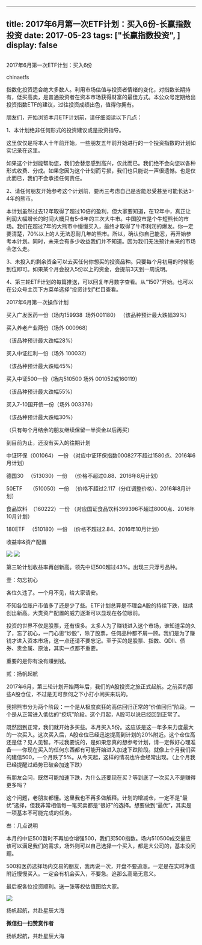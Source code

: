 
---
title:  2017年6月第一次ETF计划：买入6份-长赢指数投资
date: 2017-05-23
tags: ["长赢指数投资", ]
display: false
---


## 



2017年6月第一次ETF计划：买入6份




chinaetfs




指数化投资适合绝大多数人。利用市场估值与投资者情绪的变化，对指数长期持有，低买高卖，是普通投资者在资本市场获得财富的最佳方式。本公众号定期给出投资指数ETF的建议，过往投资成绩出色，值得你拥有。






朋友们，开始浏览本月ETF计划前，请仔细阅读以下几点：



1、本计划绝非任何形式的投资建议或是投资指导。



这里仅仅是将本人十年前开始，一些朋友五年前开始进行的一个投资指数的计划如实记录在这里。



如果这个计划能帮助您，我们会替您感到高兴，仅此而已。我们绝不会向您以各种形式收费、分成。如果您因为这个计划而亏损，我们也只能说一声很遗憾。也是仅此而已，我们不会承担任何责任。



2、请任何朋友开始参考这个计划前，要再三考虑自己是否能忍受甚至可能长达3-4年的熊市。



本计划虽然过去12年取得了超过10倍的盈利，但大家要知道，在12年中，真正让利润大幅增长的时间大概只有5-6年的三次大牛市。中国股市是个牛短熊长的市场。我们在超过7年的大熊市中慢慢买入，最终才取得了牛市利润的爆发。你一定要清楚，70%以上的人无法忍耐几年的熊市。所以，确认你自己能忍，再开始参考本计划。同时，未来会有多少收益我们并不知道。因为我们无法预计未来的市场会怎么走。



3、未投入的剩余资金可以去买任何你想买的投资品种。只要每个月初用的时候能到位即可。如果某个月会投入5份以上的资金，会提前3天到一周说明。



4、第三轮ETF计划的每篇推送，可以回复年月数字查看。从“1507”开始。也可以在公众号主页下方菜单选择“投资计划”栏目查看。







2017年6月第一次操作计划



买入广发医药一份（场内159938 &nbsp;场外001180）&nbsp;（该品种预计最大跌幅39%）



买入养老产业两份（场外 000968）

（该品种预计最大跌幅28%）





买入中证红利一份（场外 100032）

（该品种预计最大跌幅45%）



买入中证500一份（场内510500 场外 001052或160119）

（该品种预计最大跌幅55%）



买入7-10国开债一份（场外 003376）

（该品种预计最大跌幅30%）



（只有每个月结余的朋友继续保留一半资金以后再买）











到目前为止，还没有买入的往期计划

中证环保（001064） 一份 （对应中证环保指数000827不超过1580点、2016年6月计划）

德国30&nbsp;&nbsp; （513030）一份&nbsp;&nbsp; （价格不超过0.88、2016年8月计划）



50ETF&nbsp;&nbsp;&nbsp;&nbsp; （510050）一份&nbsp; （价格不超过2.117（分红调整价格）、2016年8月计划）

食品饮料&nbsp; （160222）一份 （对应国证食品饮料399396不超过8000点、2016年10月计划）

180ETF&nbsp;&nbsp; （510180）一份&nbsp; （价格不超过2.84、2016年10月计划）







收益率&amp;资产配置



<img data-s="300,640" data-type="png" src="http://mmbiz.qpic.cn/mmbiz_png/SEPick5M9xjMPLOlvgK5Wj4LdzVWjuGXJT5anJ1jCZibyqwJuSEOBV94UAhReozksicT2ibicwUy3Verx1FNXbCZdrg/0?wx_fmt=png" data-ratio="1.488235294117647" data-w="340"/>





<img data-s="300,640" data-type="png" src="http://mmbiz.qpic.cn/mmbiz_png/SEPick5M9xjMPLOlvgK5Wj4LdzVWjuGXJlF7w3PnJfBxwK0komZSs9ee4HpddT3B7ZIdNIAdib64TZxvmLuKmAxg/0?wx_fmt=png" style="" data-ratio="0.570230607966457" data-w="477"/>

第三轮计划收益率再创新高。领先中证500超过43%。出现三只浮亏品种。









壹：勿忘初心

各位久违了。一个月不见，给大家请安。



不知各位账户市值多了还是少了些。ETF计划总算是不理会A股的持续下跌，继续创出新高。大类资产配置的威力逐渐可以显现在各位眼前。



投资的世界不仅是股票，还有很多。太多人为了赚钱进入这个市场，谁知道呆的久了，忘了初心，一门心思“炒股”，除了股票，任何品种都不屑一顾。我们是为了赚钱才进入资本市场，这一点还请不要忘记。至于买的是股票、指数、QDII、债券、贵金属、原油，其实一点都不重要。



重要的是你有没有赚到钱。



贰：扬帆起航

2017年6月，第三轮计划开始两年后，我们的A股投资之旅正式起航。之前买的那些A股仓位，不过是无可奈何之下小打小闹买来玩的。



我把熊市分为两个阶段：一个是从极度疯狂的高估回归正常的“价值回归”阶段。一个是从正常进入低估的“挖坑”阶段。这个月起，A股可以说已经回到正常了。



既然回到正常，我们就开始多买些。本月买入5份。这应该是这一年多来力度最大的一次买入。这次买入后，A股仓位已经迅速提高到计划的20%附近。这个仓位高还是低？见人见智。不过我要说的，是如果您真的想参考计划，请一定做好心理准备——你现在买入的任何东西都有可能开始进入加速下跌阶段。就像上个月我们买的建信500，一个月跌了5%。从今天起，这样的情况也许会经常出现。（上个月我已经提醒过趋势已破会加速下跌）



有朋友会问，既然可能加速下跌，为什么还要现在买？等到底了一次买入不是赚得更多吗？



这个问题，老朋友都懂。这里我也不再多做解释。计划的增减仓，一定不是“最优”选择，但我非常相信每一笔买卖都是“很好”的选择。想要做到“最优”，其实是一项基本不可能完成的任务。



叁：几点说明

本月的中证500暂时不再加仓增强500，我们买500指数。场内510500成交量应该可以满足我们的需求，场外则可以自己选择一个买入，都是大公司的，基本没问题。



500和医药选择场内交易的朋友，我再说一次，开盘不要追涨。一定是在实时净值附近慢慢买入。一定会有机会买入，不要急。追那么高毫无意义。



最后祝各位投资顺利。送一张等权估值图给大家。



<img data-s="300,640" data-type="png" src="http://mmbiz.qpic.cn/mmbiz_png/SEPick5M9xjMPLOlvgK5Wj4LdzVWjuGXJsiaPqicErEB5TjKlWehFOiaPDhNGKpkJBPj35ShicpFjJSiacV3ia2fdG10Q/0?wx_fmt=png" data-ratio="0.6396588486140725" data-w="938"/>











扬帆起航，共赴星辰大海


**微信扫一扫赞赏作者**






扬帆起航，共赴星辰大海








